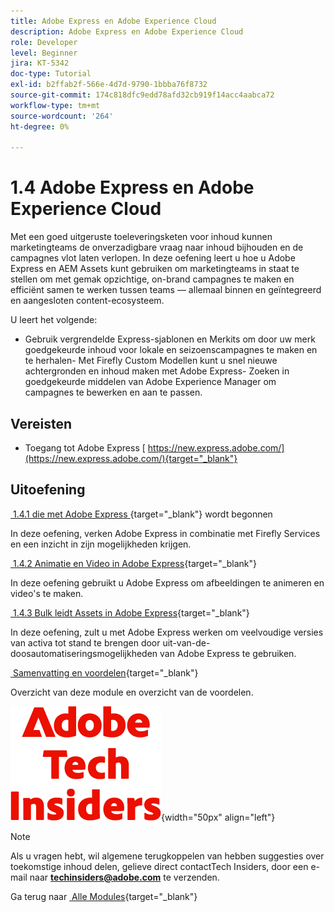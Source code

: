 ```yaml
---
title: Adobe Express en Adobe Experience Cloud
description: Adobe Express en Adobe Experience Cloud
role: Developer
level: Beginner
jira: KT-5342
doc-type: Tutorial
exl-id: b2ffab2f-566e-4d7d-9790-1bbba76f8732
source-git-commit: 174c818dfc9edd78afd32cb919f14acc4aabca72
workflow-type: tm+mt
source-wordcount: '264'
ht-degree: 0%

---
```


# 1.4 Adobe Express en Adobe Experience Cloud

Met een goed uitgeruste toeleveringsketen voor inhoud kunnen marketingteams de onverzadigbare vraag naar inhoud bijhouden en de campagnes vlot laten verlopen. In deze oefening leert u hoe u Adobe Express en AEM Assets kunt gebruiken om marketingteams in staat te stellen om met gemak opzichtige, on-brand campagnes te maken en efficiënt samen te werken tussen teams — allemaal binnen en geïntegreerd en aangesloten content-ecosysteem.

U leert het volgende:

- Gebruik vergrendelde Express-sjablonen en Merkits om door uw merk goedgekeurde inhoud voor lokale en seizoenscampagnes te maken en te herhalen- Met Firefly Custom Modellen kunt u snel nieuwe achtergronden en inhoud maken met Adobe Express- Zoeken in goedgekeurde middelen van Adobe Experience Manager om campagnes te bewerken en aan te passen.

## Vereisten

- Toegang tot Adobe Express [&#x200B; https://new.express.adobe.com/](https://new.express.adobe.com/){target="_blank"}

## Uitoefening

[&#x200B; 1.4.1 die met Adobe Express &#x200B;](./ex1.md){target="_blank"} wordt begonnen

In deze oefening, verken Adobe Express in combinatie met Firefly Services en een inzicht in zijn mogelijkheden krijgen.

[&#x200B; 1.4.2 Animatie en Video in Adobe Express &#x200B;](./ex2.md){target="_blank"}

In deze oefening gebruikt u Adobe Express om afbeeldingen te animeren en video&#39;s te maken.

[&#x200B; 1.4.3 Bulk leidt Assets in Adobe Express &#x200B;](./ex3.md){target="_blank"}

In deze oefening, zult u met Adobe Express werken om veelvoudige versies van activa tot stand te brengen door uit-van-de-doosautomatiseringsmogelijkheden van Adobe Express te gebruiken.

[&#x200B; Samenvatting en voordelen &#x200B;](./summary.md){target="_blank"}

Overzicht van deze module en overzicht van de voordelen.

![&#x200B; Indexen van de Tech &#x200B;](./../../../assets/images/techinsiders.png){width="50px" align="left"}

>[!NOTE]
>
>Als u vragen hebt, wil algemene terugkoppelen van hebben suggesties over toekomstige inhoud delen, gelieve direct contactTech Insiders, door een e-mail naar **techinsiders@adobe.com** te verzenden.

Ga terug naar [&#x200B; Alle Modules &#x200B;](../../../overview.md){target="_blank"}
